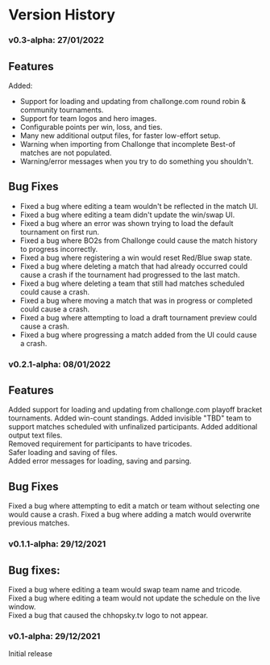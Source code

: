 # Version History

### v0.3-alpha: 27/01/2022
## Features
Added:
- Support for loading and updating from challonge.com round robin & community tournaments.
- Support for team logos and hero images.
- Configurable points per win, loss, and ties.
- Many new additional output files, for faster low-effort setup.
- Warning when importing from Challonge that incomplete Best-of matches are not populated.
- Warning/error messages when you try to do something you shouldn't.

## Bug Fixes

- Fixed a bug where editing a team wouldn't be reflected in the match UI.
- Fixed a bug where editing a team didn't update the win/swap UI.
- Fixed a bug where an error was shown trying to load the default tournament on first run.
- Fixed a bug where BO2s from Challonge could cause the match history to progress incorrectly.
- Fixed a bug where registering a win would reset Red/Blue swap state.
- Fixed a bug where deleting a match that had already occurred could cause a crash if the tournament had progressed to the last match.
- Fixed a bug where deleting a team that still had matches scheduled could cause a crash.
- Fixed a bug where moving a match that was in progress or completed could cause a crash.
- Fixed a bug where attempting to load a draft tournament preview could cause a crash.
- Fixed a bug where progressing a match added from the UI could cause a crash.


### v0.2.1-alpha: 08/01/2022
## Features
Added support for loading and updating from challonge.com playoff bracket tournaments.
Added win-count standings.
Added invisible "TBD" team to support matches scheduled with unfinalized participants.
Added additional output text files.  
Removed requirement for participants to have tricodes.  
Safer loading and saving of files.  
Added error messages for loading, saving and parsing.

## Bug Fixes
Fixed a bug where attempting to edit a match or team without selecting one would cause a crash.
Fixed a bug where adding a match would overwrite previous matches.


### v0.1.1-alpha: 29/12/2021
## Bug fixes:
Fixed a bug where editing a team would swap team name and tricode.  
Fixed a bug where editing a team would not update the schedule on the live window.  
Fixed a bug that caused the chhopsky.tv logo to not appear.  

### v0.1-alpha: 29/12/2021
Initial release
